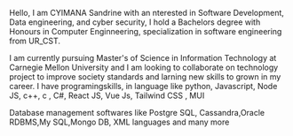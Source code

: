 Hello,  I am CYIMANA Sandrine
with an nterested in Software Development, Data engineering, and cyber security, I hold a Bachelors degree with Honours in Computer Enginneering, specialization in software engineering from UR_CST.

I am currently pursuing Master's of Science in Information Technology at Carnegie Mellon University and I am looking to collaborate on technology project to improve society standards and larning new skills to grown in my career. 
I have programingskills, in language like python, Javascript, Node JS, c++, c , C#, React JS, Vue Js, Tailwind CSS , MUI

Database management softwares like Postgre SQL, Cassandra,Oracle RDBMS,My SQL,Mongo DB, XML languages and many more 



<!---
Akesandra/Akesandra is a ✨ special ✨ repository because its `README.md` (this file) appears on your GitHub profile.
You can click the Preview link to take a look at your changes.
--->
